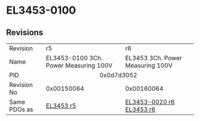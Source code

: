 # EL3453-0100

## Revisions
<table>
<tr>
<td>Revision</td>
<td>r5</td>
<td>r6</td>
</tr>
<tr>
<td>Name</td>
<td>EL3453-0100 3Ch. Power Measuring 100V</td>
<td>EL3453 3Ch. Power Measuring 100V</td>
</tr>
<tr>
<td>PID</td>
<td colspan=2 align="center">0x0d7d3052</td>
</tr>
<tr>
<td>Revision No</td>
<td>0x00150064</td>
<td>0x00160064</td>
</tr>
<tr>
<td>Same PDOs as</td>
<td><a href="EL3453.md">EL3453 r5</a></td>
<td><a href="EL3453-0020.md">EL3453-0020 r6</a><br/><a href="EL3453.md">EL3453 r6</a></td>
</tr>
</table>
